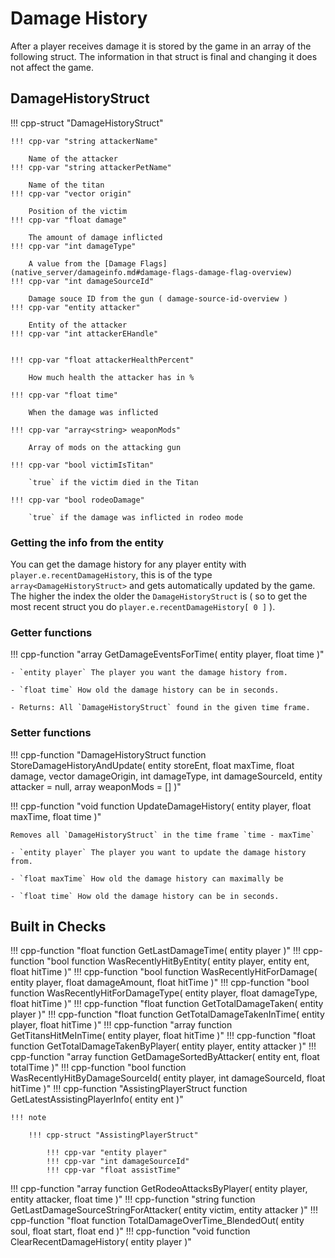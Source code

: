 # Damage History

After a player receives damage it is stored by the game in an array of the following struct. The information in that struct is final and changing it does not affect the game.

## DamageHistoryStruct

!!! cpp-struct "DamageHistoryStruct"
    
    !!! cpp-var "string attackerName"
    
        Name of the attacker 
    !!! cpp-var "string attackerPetName"
    
        Name of the titan    
    !!! cpp-var "vector origin"
    
        Position of the victim    
    !!! cpp-var "float damage"
    
        The amount of damage inflicted    
    !!! cpp-var "int damageType"
    
        A value from the [Damage Flags](native_server/damageinfo.md#damage-flags-damage-flag-overview)    
    !!! cpp-var "int damageSourceId"
    
        Damage souce ID from the gun ( damage-source-id-overview )
    !!! cpp-var "entity attacker"
    
        Entity of the attacker    
    !!! cpp-var "int attackerEHandle"
    
    
    !!! cpp-var "float attackerHealthPercent"
    
        How much health the attacker has in %
    
    !!! cpp-var "float time"
    
        When the damage was inflicted
    
    !!! cpp-var "array<string> weaponMods"
    
        Array of mods on the attacking gun    
    
    !!! cpp-var "bool victimIsTitan"
    
        `true` if the victim died in the Titan
    
    !!! cpp-var "bool rodeoDamage"

        `true` if the damage was inflicted in rodeo mode


### Getting the info from the entity

You can get the damage history for any player entity with `player.e.recentDamageHistory`, this is of the type `array<DamageHistoryStruct>` and gets automatically updated by the game. The higher the index the older the `DamageHistoryStruct` is ( so to get the most recent struct you do `player.e.recentDamageHistory[ 0 ]` ).

### Getter functions

!!! cpp-function "array<DamageHistoryStruct> GetDamageEventsForTime( entity player, float time )"

    - `entity player` The player you want the damage history from.

    - `float time` How old the damage history can be in seconds.

    - Returns: All `DamageHistoryStruct` found in the given time frame.

### Setter functions

!!! cpp-function "DamageHistoryStruct function StoreDamageHistoryAndUpdate( entity storeEnt, float maxTime, float damage, vector damageOrigin, int damageType, int damageSourceId, entity attacker = null, array<string> weaponMods = [] )"

!!! cpp-function "void function UpdateDamageHistory( entity player, float maxTime, float time )"

    Removes all `DamageHistoryStruct` in the time frame `time - maxTime`

    - `entity player` The player you want to update the damage history from.

    - `float maxTime` How old the damage history can maximally be

    - `float time` How old the damage history can be in seconds.


## Built in Checks

!!! cpp-function "float function GetLastDamageTime( entity player )"
!!! cpp-function "bool function WasRecentlyHitByEntity( entity player, entity ent, float hitTime )"
!!! cpp-function "bool function WasRecentlyHitForDamage( entity player, float damageAmount, float hitTime )"
!!! cpp-function "bool function WasRecentlyHitForDamageType( entity player, float damageType, float hitTime )"
!!! cpp-function "float function GetTotalDamageTaken( entity player )"
!!! cpp-function "float function GetTotalDamageTakenInTime( entity player, float hitTime )"
!!! cpp-function "array<entity> function GetTitansHitMeInTime( entity player, float hitTime )"
!!! cpp-function "float function GetTotalDamageTakenByPlayer( entity player, entity attacker )"
!!! cpp-function "array<AttackerDamage> function GetDamageSortedByAttacker( entity ent, float totalTime )"
!!! cpp-function "bool function WasRecentlyHitByDamageSourceId( entity player, int damageSourceId, float hitTime )"
!!! cpp-function "AssistingPlayerStruct function GetLatestAssistingPlayerInfo( entity ent )"

    !!! note

        !!! cpp-struct "AssistingPlayerStruct"

            !!! cpp-var "entity player"
            !!! cpp-var "int damageSourceId"
            !!! cpp-var "float assistTime"

!!! cpp-function "array<DamageHistoryStruct> function GetRodeoAttacksByPlayer( entity player, entity attacker, float time )"
!!! cpp-function "string function GetLastDamageSourceStringForAttacker( entity victim, entity attacker )"
!!! cpp-function "float function TotalDamageOverTime_BlendedOut( entity soul, float start, float end )"
!!! cpp-function "void function ClearRecentDamageHistory( entity player )"